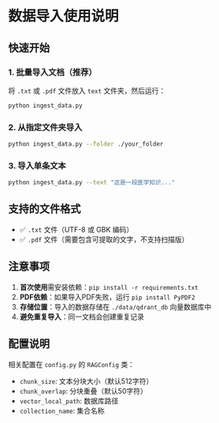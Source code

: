 # 数据导入使用说明

## 快速开始

### 1. 批量导入文档（推荐）

将 `.txt` 或 `.pdf` 文件放入 `text` 文件夹，然后运行：

```bash
python ingest_data.py
```

### 2. 从指定文件夹导入

```bash
python ingest_data.py --folder ./your_folder
```

### 3. 导入单条文本

```bash
python ingest_data.py --text "这是一段医学知识..."
```

## 支持的文件格式

- ✅ `.txt` 文件（UTF-8 或 GBK 编码）
- ✅ `.pdf` 文件（需要包含可提取的文字，不支持扫描版）

## 注意事项

1. **首次使用**需安装依赖：`pip install -r requirements.txt`
2. **PDF依赖**：如果导入PDF失败，运行 `pip install PyPDF2`
3. **存储位置**：导入的数据存储在 `./data/qdrant_db` 向量数据库中
4. **避免重复导入**：同一文档会创建重复记录

## 配置说明

相关配置在 `config.py` 的 `RAGConfig` 类：
- `chunk_size`: 文本分块大小（默认512字符）
- `chunk_overlap`: 分块重叠（默认50字符）
- `vector_local_path`: 数据库路径
- `collection_name`: 集合名称
